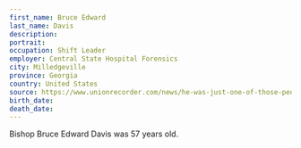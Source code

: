 ```yaml
---
first_name: Bruce Edward
last_name: Davis
description: 
portrait: 
occupation: Shift Leader
employer: Central State Hospital Forensics
city: Milledgeville
province: Georgia
country: United States
source: https://www.unionrecorder.com/news/he-was-just-one-of-those-people-who-loved-people/article_461e0938-7dd2-11ea-a645-d70f637a9a95.html
birth_date: 
death_date: 
---
```


Bishop Bruce Edward Davis was 57 years old.